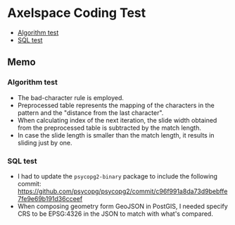 # Axelspace Coding Test

- [Algorithm test](./algorithm-test/)
- [SQL test](./sql-test/)

## Memo

### Algorithm test

- The bad-character rule is employed.
- Preprocessed table represents the mapping of the characters in the pattern and the "distance from the last character".
- When calculating index of the next iteration, the slide width obtained from the preprocessed table is subtracted by the match length.
- In case the slide length is smaller than the match length, it results in sliding just by one.

### SQL test

- I had to update the `psycopg2-binary` package to include the following commit: https://github.com/psycopg/psycopg2/commit/c96f991a8da73d9bebffe7fe9e69b191d36cceef
- When composing geometry form GeoJSON in PostGIS, I needed specify CRS to be EPSG:4326 in the JSON to match with what's compared.
